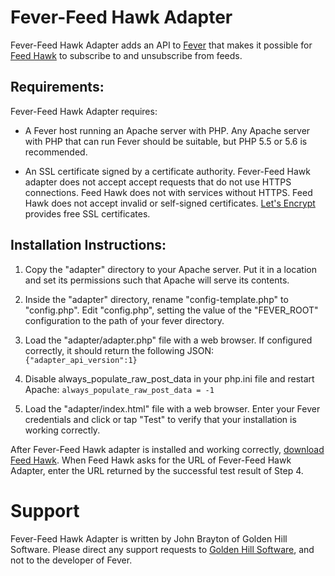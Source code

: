 # Fever-Feed Hawk Adapter

Fever-Feed Hawk Adapter adds an API to [Fever](http://feedafever.com/) that makes 
it possible for [Feed Hawk](https://www.goldenhillsoftware.com/feed-hawk/) to subscribe 
to and unsubscribe from feeds.

## Requirements:

Fever-Feed Hawk Adapter requires:

* A Fever host running an Apache server with PHP. Any Apache server with PHP that can run Fever should 
be suitable, but PHP 5.5 or 5.6 is recommended.

* An SSL certificate signed by a certificate authority. Fever-Feed Hawk adapter does not accept 
accept requests that do not use HTTPS connections. Feed Hawk does not with services 
without HTTPS. Feed Hawk does not accept invalid or self-signed certificates. [Let's Encrypt](https://letsencrypt.org/)
provides free SSL certificates.

## Installation Instructions:

1. Copy the "adapter" directory to your Apache server. Put it in a location and set its 
permissions such that Apache will serve its contents.

2. Inside the "adapter" directory, rename "config-template.php" to "config.php". Edit 
"config.php", setting the value of the "FEVER_ROOT" configuration to the path of your 
fever directory.

3. Load the "adapter/adapter.php" file with a web browser. If configured correctly, it 
should return the following JSON: `{"adapter_api_version":1}`

4. Disable always_populate_raw_post_data in your php.ini file and restart Apache: `always_populate_raw_post_data = -1`

5. Load the "adapter/index.html" file with a web browser. Enter your Fever credentials and 
click or tap "Test" to verify that your installation is working correctly.

After Fever-Feed Hawk adapter is installed and working correctly, [download Feed Hawk](https://itunes.apple.com/us/app/feed-hawk/id1093873777?ls=1&mt=8).
When Feed Hawk asks for the URL of Fever-Feed Hawk Adapter, enter the URL returned by the successful 
test result of Step 4.

# Support

Fever-Feed Hawk Adapter is written by John Brayton of Golden Hill Software. Please direct 
any support requests to [Golden Hill Software](mailto:support@goldenhillsoftware.com), and 
not to the developer of Fever.